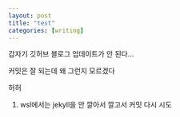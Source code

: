 ```yaml
---
layout: post
title: "test"
categories: [writing]
---
```


갑자기 깃허브 블로그 업데이트가 안 된다...

커밋은 잘 되는데 왜 그런지 모르겠다

허허

1. wsl에서는 jekyll을 안 깔아서 깔고서 커밋 다시 시도